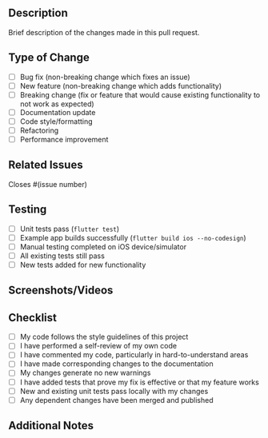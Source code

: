 ## Description
Brief description of the changes made in this pull request.

## Type of Change
- [ ] Bug fix (non-breaking change which fixes an issue)
- [ ] New feature (non-breaking change which adds functionality)
- [ ] Breaking change (fix or feature that would cause existing functionality to not work as expected)
- [ ] Documentation update
- [ ] Code style/formatting
- [ ] Refactoring
- [ ] Performance improvement

## Related Issues
Closes #(issue number)

## Testing
- [ ] Unit tests pass (`flutter test`)
- [ ] Example app builds successfully (`flutter build ios --no-codesign`)
- [ ] Manual testing completed on iOS device/simulator
- [ ] All existing tests still pass
- [ ] New tests added for new functionality

## Screenshots/Videos
<!-- If applicable, add screenshots or videos to help explain your changes -->

## Checklist
- [ ] My code follows the style guidelines of this project
- [ ] I have performed a self-review of my own code
- [ ] I have commented my code, particularly in hard-to-understand areas
- [ ] I have made corresponding changes to the documentation
- [ ] My changes generate no new warnings
- [ ] I have added tests that prove my fix is effective or that my feature works
- [ ] New and existing unit tests pass locally with my changes
- [ ] Any dependent changes have been merged and published

## Additional Notes
<!-- Any additional information or context about the PR -->
